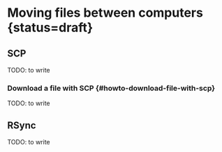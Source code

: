# Moving files between computers  {status=draft}

## SCP

TODO: to write


### Download a file with SCP {#howto-download-file-with-scp}

TODO: to write


## RSync

TODO: to write
